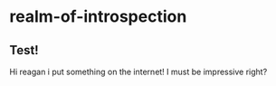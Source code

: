 # realm-of-introspection
## Test!
Hi reagan i put something on the internet! I must be impressive right?
